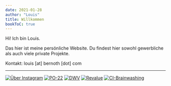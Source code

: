 ```yaml
---
date: 2021-01-28
author: "Louis"
title: Willkommen
bookToC: true
---
```


Hi! Ich bin Louis.

Das hier ist meine persönliche Website. Du findest hier sowohl gewerbliche als auch viele private Projekte.

Kontakt: louis [at] bernoth [dot] com

---
[![Über Instagram](/007-ueber-instagram/titelbanner-ikp.svg)](https://www.bernoth.com/ueber-instagram/)
[![PO-22](/005-po-22/titelbanner-ba-schmal.svg)](https://www.bernoth.com/po-22/)
[![DWV](/003-design-welt-veraendern/titelbanner-dwv.svg)](https://www.bernoth.com/kann-design-die-welt-veraendern/)
[![Revalue](/002-siebdruck/titelbanner-revalue.svg)](https://www.bernoth.com/revalue/)
[![CI-Brainwashing](/001-ci-brainwashing-tool/titelbanner-ci.svg)](https://www.bernoth.com/ci-brainwashing/)